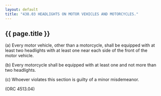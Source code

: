 ---
layout: default 
title: "438.03 HEADLIGHTS ON MOTOR VEHICLES AND MOTORCYCLES."---

{{ page.title }}
----------------

​(a) Every motor vehicle, other than a motorcycle, shall be equipped
with at least two headlights with at least one near each side of the
front of the motor vehicle.

​(b) Every motorcycle shall be equipped with at least one and not more
than two headlights.

​(c) Whoever violates this section is guilty of a minor misdemeanor.

(ORC 4513.04)
